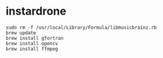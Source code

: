 instardrone
===========
````
sudo rm -f /usr/local/Library/Formula/libmusicbrainz.rb
brew update
brew install gfortran
brew install opencv
brew install ffmpeg
````

